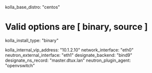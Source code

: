 

kolla_base_distro: "centos"

# Valid options are [ binary, source ]
kolla_install_type: "binary"

kolla_internal_vip_address: "10.1.2.10"
network_interface: "eth0"
neutron_external_interface: "eth1"
designate_backend: "bind9"
designate_ns_record: "master.dtux.lan"
neutron_plugin_agent: "openvswitch"
